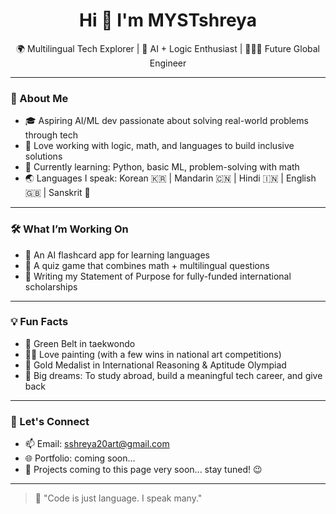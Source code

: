 <h1 align="center">Hi 👋 I'm MYSTshreya</h1>
<p align="center">
  🌍 Multilingual Tech Explorer | 🧠 AI + Logic Enthusiast | 👩🏻‍💻 Future Global Engineer  
</p>

---

### 🚀 About Me

- 🎓 Aspiring AI/ML dev passionate about solving real-world problems through tech
- 🧠 Love working with logic, math, and languages to build inclusive solutions
- 🌱 Currently learning: Python, basic ML, problem-solving with math
- 🌏 Languages I speak: Korean 🇰🇷 | Mandarin 🇨🇳 | Hindi 🇮🇳 | English 🇬🇧 | Sanskrit 🚩

---

### 🛠 What I’m Working On

- 🤖 An AI flashcard app for learning languages  
- 🧩 A quiz game that combines math + multilingual questions  
- 📝 Writing my Statement of Purpose for fully-funded international scholarships  

---

### 💡 Fun Facts

- 🥋 Green Belt in taekwondo  
- 🧑‍🎨 Love painting (with a few wins in national art competitions)  
- 🧩 Gold Medalist in International Reasoning & Aptitude Olympiad  
- 🎯 Big dreams: To study abroad, build a meaningful tech career, and give back

---

### 🔗 Let's Connect

- 📫 Email: sshreya20art@gmail.com 
- 🌐 Portfolio: coming soon...
- 🧠 Projects coming to this page very soon... stay tuned! 😉

---

> 💬 "Code is just language. I speak many."
